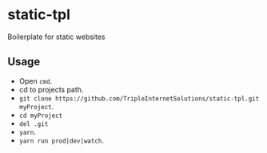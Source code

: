 # static-tpl
Boilerplate for static websites

## Usage
* Open `cmd`.
* cd to projects path.
* `git clone https://github.com/TripleInternetSolutions/static-tpl.git myProject`.
* `cd myProject`
* `del .git`
* `yarn`.
* `yarn run prod|dev|watch`.
